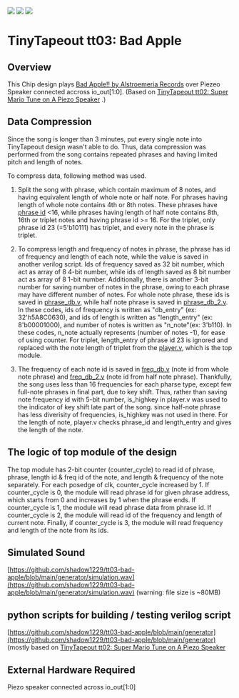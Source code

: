 ![](../../workflows/gds/badge.svg) ![](../../workflows/docs/badge.svg) ![](../../workflows/test/badge.svg)

# TinyTapeout tt03: Bad Apple #

## Overview ##
This Chip design plays [Bad Apple!! by Alstroemeria Records](https://www.youtube.com/watch?v=FtutLA63Cp8) over Piezeo Speaker connected accross io_out[1:0]. (Based on [TinyTapeout tt02: Super Mario Tune on A Piezo Speaker](https://meriac.github.io/tt02-play-tune/) .)

## Data Compression ##
Since the song is longer than 3 minutes, put every single note into TinyTapeout design wasn't able to do.
Thus, data compression was performed from the song contains repeated phrases and having limited pitch and length of notes.

To compress data, following method was used.

1. Split the song with phrase, which contain maximum of 8 notes, and having equivalent length of whole note or half note. For phrases having length of whole note contains 4th or 8th notes. These phrases have [phrase id](https://github.com/shadow1229/tt03-bad-apple/blob/main/src/phrase_id_db.v) <16, while phrases having length of half note contains 8th, 16th or triplet notes and having phrase id >= 16. For the triplet, only phrase id 23 (=5'b10111) has triplet, and every note in the phrase is triplet.

2. To compress length and frequency of notes in phrase, the phrase has id of frequency and length of each note, while the value is saved in another verilog script. Ids of frequency saved as 32 bit number, which act as array of 8 4-bit number, while ids of length saved as 8 bit number act as array of 8 1-bit number. Additionally, there is another 3-bit number for saving number of notes in the phrase, owing to each phrase may have different number of notes. For whole note phrase, these ids is saved in [phrase_db.v](https://github.com/shadow1229/tt03-bad-apple/blob/main/src/phrase_db.v), while half note phrase is saved in [phrase_db_2.v](https://github.com/shadow1229/tt03-bad-apple/blob/main/src/phrase_db_2.v). In these codes, ids of frequency is written as "db_entry" (ex: 32'h5A8C0630), and ids of length is written as "length_entry" (ex: 8'b00001000), and number of notes is written as "n_note"(ex: 3'b110). In these codes, n_note actually represents (number of notes -1), for ease of using counter. For triplet, length_entry of phrase id 23 is ignored and replaced with the note length of triplet from the [player.v](https://github.com/shadow1229/tt03-bad-apple/blob/main/src/player.v), which is the top module.

3. The frequency of each note id is saved in [freq_db.v](https://github.com/shadow1229/tt03-bad-apple/blob/main/src/freq_db.v) (note id from whole note phrase) and [freq_db_2.v](https://github.com/shadow1229/tt03-bad-apple/blob/main/src/freq_db_2.v) (note id from half note phrase). Thankfully, the song uses less than 16 frequencies for each pharse type, except few full-note phrases in final part, due to key shift. Thus, rather than saving note frequency id with 5-bit number, is_highkey in player.v was used to the indicator of key shift late part of the song. since half-note phrase has less diverisity of frequencies, is_highkey was not used in there. For the length of note, player.v checks phrase_id and length_entry and gives the length of the note. 

## The logic of top module of the design ##
The top module has 2-bit counter (counter_cycle) to read id of phrase, phrase, length id & freq id of the note, and length & frequency of the note separately.
For each posedge of clk, counter_cycle increased by 1.
If counter_cycle is 0, the module will read phrase id for given phrase address, which starts from 0 and increases by 1 when the phrase ends.
If counter_cycle is 1, the module will read phrase data from phrase id.
If counter_cycle is 2, the module will read id of the frequency and length of current note.
Finally, if counter_cycle is 3, the module will read frequency and length of the note from its ids. 


## Simulated Sound ##
[https://github.com/shadow1229/tt03-bad-apple/blob/main/generator/simulation.wav](https://github.com/shadow1229/tt03-bad-apple/blob/main/generator/simulation.wav) (warning: file size is ~80MB)

## python scripts for building / testing verilog script ##
[https://github.com/shadow1229/tt03-bad-apple/blob/main/generator](https://github.com/shadow1229/tt03-bad-apple/blob/main/generator)
(mostly based on [TinyTapeout tt02: Super Mario Tune on A Piezo Speaker](https://meriac.github.io/tt02-play-tune/)

## External Hardware Required ##
Piezo speaker connected across io_out[1:0]